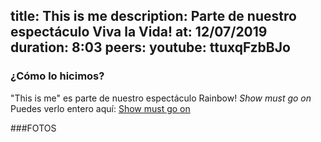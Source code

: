 title: This is me
description: Parte de nuestro espectáculo Viva la Vida!
at: 12/07/2019
duration: 8:03
peers:
youtube: ttuxqFzbBJo
----
### ¿Cómo lo hicimos?

"This is me" es parte de nuestro espectáculo Rainbow! *Show must go on*
Puedes verlo entero aquí: [Show must go on](https://www.youtube.com/playlist?list=PLqzeZeLDH880PL6B036NeZnUqS_CxocRD)

###FOTOS
